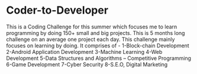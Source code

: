# Coder-to-Developer
This is a Coding Challenge for this summer which focuses me to learn programming by doing 150+ small and big projects. This is 5 months long challenge on an average one project each day. This challenge mainly focuses on learning by doing.
It comprises of -
1-Block-chain Development
2-Android Application Development
3-Machine Learning 
4-Web Development
5-Data Structures and Algorithms – Competitive Programming 
6-Game Development
7-Cyber Security
8-S.E.O, Digital Marketing

